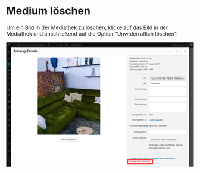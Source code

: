 # Medium löschen

Um ein Bild in der Mediathek zu löschen, klicke auf das Bild in der Mediathek und anschließend auf die Option "Unwiderruflich löschen".

![test-image](./assets/delete.jpg)
